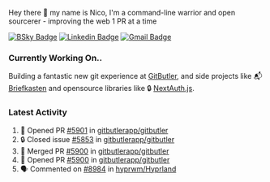 
Hey there 👋 my name is Nico, I'm a command-line warrior and open sourcerer - improving the web 1 PR at a time

[![BSky Badge](https://img.shields.io/badge/-%20%40ndo.dev%20-%200285FF?style=flat-square&logo=bluesky&color=%23161e27)](https://bsky.app/profile/ndo.dev) [![Linkedin Badge](https://img.shields.io/badge/-ndom91-blue?style=flat-square&logo=Linkedin&logoColor=white&link=https://www.linkedin.com/in/ndom91/)](https://www.linkedin.com/in/ndom91/) [![Gmail Badge](https://img.shields.io/badge/-yo@ndo.dev-c14438?style=flat-square&logo=mail.ru&logoColor=white&link=mailto:yo@ndo.dev)](mailto:yo@ndo.dev)

### Currently Working On..

Building a fantastic new git experience at [GitButler](https://github.com/gitbutlerapp), and side projects like 📬 [Briefkasten](https://briefkastenhq.com) and opensource libraries like 🔒 [NextAuth.js](https://github.com/nextauthjs/next-auth).

<!--START_SECTION_PROFILE_VIEWS:readme-info-->
<!--END_SECTION_PROFILE_VIEWS:readme-info-->

<!--START_SECTION_DAILY_COMMIT:readme-info-->
<!--END_SECTION_DAILY_COMMIT:readme-info-->

<!--START_SECTION_WEEKLY_COMMIT:readme-info-->
<!--END_SECTION_WEEKLY_COMMIT:readme-info-->

### Latest Activity

<!--START_SECTION:activity-->
1. 💪 Opened PR [#5901](https://github.com/gitbutlerapp/gitbutler/pull/5901) in [gitbutlerapp/gitbutler](https://github.com/gitbutlerapp/gitbutler)
2. 🔒 Closed issue [#5853](https://github.com/gitbutlerapp/gitbutler/issues/5853) in [gitbutlerapp/gitbutler](https://github.com/gitbutlerapp/gitbutler)
3. 🎉 Merged PR [#5900](https://github.com/gitbutlerapp/gitbutler/pull/5900) in [gitbutlerapp/gitbutler](https://github.com/gitbutlerapp/gitbutler)
4. 💪 Opened PR [#5900](https://github.com/gitbutlerapp/gitbutler/pull/5900) in [gitbutlerapp/gitbutler](https://github.com/gitbutlerapp/gitbutler)
5. 🗣 Commented on [#8984](https://github.com/hyprwm/Hyprland/issues/8984#issuecomment-2577314045) in [hyprwm/Hyprland](https://github.com/hyprwm/Hyprland)
<!--END_SECTION:activity-->
